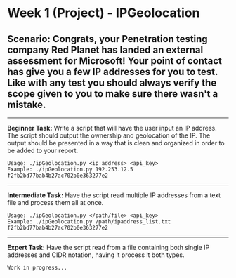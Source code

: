 # Week 1 (Project) - IPGeolocation

## Scenario: Congrats, your Penetration testing company Red Planet has landed an external assessment for Microsoft! Your point of contact has give you a few IP addresses for you to test. Like with any test you should always verify the scope given to you to make sure there wasn't a mistake.


---
**Beginner Task:** Write a script that will have the user input an IP address. The script should output the ownership and geolocation of the IP. The output should be presented in a way that is clean and organized in order to be added to your report.

```
Usage: ./ipGeolocation.py <ip address> <api_key>
Example: ./ipGeolocation.py 192.253.12.5 f2fb2bd77bab4b27ac702b0e363277e2
```

---
**Intermediate Task:**  Have the script read multiple IP addresses from a text file and process them all at once.

```
Usage: ./ipGeolocation.py </path/file> <api_key>
Example: ./ipGeolocation.py /path/ipaddress_list.txt f2fb2bd77bab4b27ac702b0e363277e2
```


---
**Expert Task:** Have the script read from a file containing both single IP addresses and CIDR notation, having it process it both types.
```
Work in progress...
```